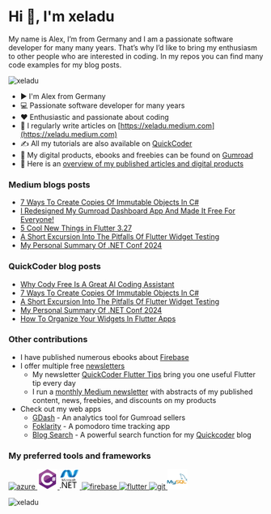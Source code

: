# Hi 👋, I'm xeladu

My name is Alex, I’m from Germany and I am a passionate software developer for many many years. That’s why I’d like to bring my enthusiasm to other people who are interested in coding. In my repos you can find many code examples for my blog posts.

<p align="left"> <img src="https://komarev.com/ghpvc/?username=xeladu&label=Profile%20views&color=44ff00&style=plastic" alt="xeladu" /> </p>

- ▶  I'm Alex from Germany
- 💻 Passionate software developer for many years
- ❤  Enthusiastic and passionate about coding
- 📝 I regularly write articles on [https://xeladu.medium.com](https://xeladu.medium.com)
- ✍ All my tutorials are also available on [QuickCoder](https://quickcoder.org)
- 🏬 My digital products, ebooks and freebies can be found on [Gumroad](https://xeladu.gumroad.com)
- 📙 Here is an [overview of my published articles and digital products](https://xeladu.medium.com/%E2%84%B9-xeladus-info-point-find-quickly-what-you-need-bbe620e97d8c)

### Medium blogs posts
<!-- BLOG-POST-LIST:START -->
- [7 Ways To Create Copies Of Immutable Objects In C#](https://levelup.gitconnected.com/7-ways-to-create-copies-of-immutable-objects-in-c-e678c9d11681?source=rss-ae1e6291afc3------2)
- [I Redesigned My Gumroad Dashboard App And Made It Free For Everyone!](https://xeladu.medium.com/i-redesigned-my-gumroad-dashboard-app-and-made-it-free-for-everyone-0787556c8448?source=rss-ae1e6291afc3------2)
- [5 Cool New Things in Flutter 3.27](https://xeladu.medium.com/5-cool-new-things-in-flutter-3-27-1acd872183d9?source=rss-ae1e6291afc3------2)
- [A Short Excursion Into The Pitfalls Of Flutter Widget Testing](https://levelup.gitconnected.com/a-short-excursion-into-the-pitfalls-of-flutter-widget-testing-2fe5e32f4ab5?source=rss-ae1e6291afc3------2)
- [My Personal Summary Of .NET Conf 2024](https://levelup.gitconnected.com/my-personal-summary-of-net-conf-2024-87d55373cf9c?source=rss-ae1e6291afc3------2)
<!-- BLOG-POST-LIST:END -->

### QuickCoder blog posts
<!-- QC-BLOG-POST-LIST:START -->
- [Why Cody Free Is A Great AI Coding Assistant](https://quickcoder.org/why-cody-is-a-great-ai-coding-assistant/?utm_source=rss&utm_medium=rss&utm_campaign=why-cody-is-a-great-ai-coding-assistant)
- [7 Ways To Create Copies Of Immutable Objects In C#](https://quickcoder.org/7-ways-to-create-copies-of-immutable-objects-in-csharp/?utm_source=rss&utm_medium=rss&utm_campaign=7-ways-to-create-copies-of-immutable-objects-in-csharp)
- [A Short Excursion Into The Pitfalls Of Flutter Widget Testing](https://quickcoder.org/a-short-excursion-into-the-pitfalls-of-flutter-widget-testing/?utm_source=rss&utm_medium=rss&utm_campaign=a-short-excursion-into-the-pitfalls-of-flutter-widget-testing)
- [My Personal Summary Of .NET Conf 2024](https://quickcoder.org/my-personal-summary-of-net-conf-2024/?utm_source=rss&utm_medium=rss&utm_campaign=my-personal-summary-of-net-conf-2024)
- [How To Organize Your Widgets In Flutter Apps](https://quickcoder.org/how-to-organize-your-widgets-in-flutter-apps/?utm_source=rss&utm_medium=rss&utm_campaign=how-to-organize-your-widgets-in-flutter-apps)
<!-- QC-BLOG-POST-LIST:END -->

### Other contributions

- I have published numerous ebooks about [Firebase](https://xeladu.gumroad.com/?tags=firebase)
- I offer multiple free [newsletters](https://newsletters.quickcoder.org)
  - My newsletter [QuickCoder Flutter Tips](https://newsletters.quickcoder.org#flutter) bring you one useful Flutter tip every day
  - I run a [monthly Medium newsletter](https://newsletters.quickcoder.org#medium) with abstracts of my published content, news, freebies, and discounts on my products
- Check out my web apps
  - [GDash](https://quickcoder.org/gdash) - An analytics tool for Gumroad sellers 
  - [Foklarity](https://foklarity.quickcoder.org) - A pomodoro time tracking app
  - [Blog Search](https://search.quickcoder.org) - A powerful search function for my [Quickcoder](https://quickcoder.org) blog

### My preferred tools and frameworks
 <p>
  <a href="https://azure.microsoft.com/en-in/" target="_blank" rel="noreferrer"> <img src="https://www.vectorlogo.zone/logos/microsoft_azure/microsoft_azure-icon.svg" alt="azure" width="40" height="40"/> </a> 
  <a href="https://www.w3schools.com/cs/" target="_blank" rel="noreferrer"> <img src="https://raw.githubusercontent.com/devicons/devicon/master/icons/csharp/csharp-original.svg" alt="csharp" width="40" height="40"/> </a> 
  <a href="https://dotnet.microsoft.com/" target="_blank" rel="noreferrer"> <img src="https://raw.githubusercontent.com/devicons/devicon/master/icons/dot-net/dot-net-original-wordmark.svg" alt="dotnet" width="40" height="40"/> </a> 
  <a href="https://firebase.google.com/" target="_blank" rel="noreferrer"> <img src="https://www.vectorlogo.zone/logos/firebase/firebase-icon.svg" alt="firebase" width="40" height="40"/> </a> 
  <a href="https://flutter.dev" target="_blank" rel="noreferrer"> <img src="https://www.vectorlogo.zone/logos/flutterio/flutterio-icon.svg" alt="flutter" width="40" height="40"/> </a> 
  <a href="https://git-scm.com/" target="_blank" rel="noreferrer"> <img src="https://www.vectorlogo.zone/logos/git-scm/git-scm-icon.svg" alt="git" width="40" height="40"/> </a> 
  <a href="https://www.mysql.com/" target="_blank" rel="noreferrer"> <img src="https://raw.githubusercontent.com/devicons/devicon/master/icons/mysql/mysql-original-wordmark.svg" alt="mysql" width="40" height="40"/> </a> 
  </p>
  
  <p><img src="https://github-readme-stats.vercel.app/api/top-langs?username=xeladu&show_icons=true&theme=synthwave&locale=en&layout=compact" alt="xeladu" /></p>
